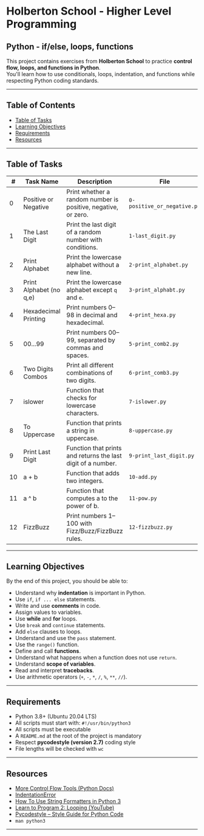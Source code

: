 # Holberton School - Higher Level Programming

## Python - if/else, loops, functions

This project contains exercises from **Holberton School** to practice **control flow, loops, and functions in Python**.  
You'll learn how to use conditionals, loops, indentation, and functions while respecting Python coding standards.

---

## Table of Contents

- [Table of Tasks](#table-of-tasks)
- [Learning Objectives](#learning-objectives)
- [Requirements](#requirements)
- [Resources](#resources)

---

## Table of Tasks

| #  | Task Name               | Description                                                                                         | File                    | Points |
|----|-------------------------|-----------------------------------------------------------------------------------------------------|-------------------------|--------|
| 0  | Positive or Negative     | Print whether a random number is positive, negative, or zero.                                      | `0-positive_or_negative.py` | 15     |
| 1  | The Last Digit           | Print the last digit of a random number with conditions.                                           | `1-last_digit.py`       | 15     |
| 2  | Print Alphabet           | Print the lowercase alphabet without a new line.                                                  | `2-print_alphabet.py`   | 6      |
| 3  | Print Alphabet (no q,e)  | Print the lowercase alphabet except `q` and `e`.                                                   | `3-print_alphabt.py`    | 6      |
| 4  | Hexadecimal Printing     | Print numbers 0–98 in decimal and hexadecimal.                                                     | `4-print_hexa.py`       | 6      |
| 5  | 00...99                  | Print numbers 00–99, separated by commas and spaces.                                               | `5-print_comb2.py`      | 6      |
| 6  | Two Digits Combos        | Print all different combinations of two digits.                                                    | `6-print_comb3.py`      | 6      |
| 7  | islower                  | Function that checks for lowercase characters.                                                     | `7-islower.py`          | 17     |
| 8  | To Uppercase             | Function that prints a string in uppercase.                                                        | `8-uppercase.py`        | 17     |
| 9  | Print Last Digit         | Function that prints and returns the last digit of a number.                                       | `9-print_last_digit.py` | 16     |
| 10 | a + b                    | Function that adds two integers.                                                                   | `10-add.py`             | 16     |
| 11 | a ^ b                    | Function that computes a to the power of b.                                                        | `11-pow.py`             | 15     |
| 12 | FizzBuzz                 | Print numbers 1–100 with Fizz/Buzz/FizzBuzz rules.                                                 | `12-fizzbuzz.py`        | 15     |

---

## Learning Objectives

By the end of this project, you should be able to:  

- Understand why **indentation** is important in Python.  
- Use `if`, `if ... else` statements.  
- Write and use **comments** in code.  
- Assign values to variables.  
- Use **while** and **for** loops.  
- Use `break` and `continue` statements.  
- Add `else` clauses to loops.  
- Understand and use the `pass` statement.  
- Use the `range()` function.  
- Define and call **functions**.  
- Understand what happens when a function does not use `return`.  
- Understand **scope of variables**.  
- Read and interpret **tracebacks**.  
- Use arithmetic operators (`+`, `-`, `*`, `/`, `%`, `**`, `//`).  

---

## Requirements

- Python 3.8+ (Ubuntu 20.04 LTS)  
- All scripts must start with: `#!/usr/bin/python3`  
- All scripts must be executable  
- A `README.md` at the root of the project is mandatory  
- Respect **pycodestyle (version 2.7)** coding style  
- File lengths will be checked with `wc`  

---

## Resources

- [More Control Flow Tools (Python Docs)](https://docs.python.org/3/tutorial/controlflow.html)  
- [IndentationError](https://docs.python.org/3/reference/lexical_analysis.html#indentation)  
- [How To Use String Formatters in Python 3](https://realpython.com/python-f-strings/)  
- [Learn to Program 2: Looping (YouTube)](https://www.youtube.com/watch?v=6iF8Xb7Z3wQ)  
- [Pycodestyle – Style Guide for Python Code](https://pycodestyle.pycqa.org/en/latest/)  
- `man python3`  

---

